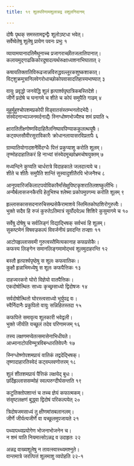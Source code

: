 ```yaml
---
title: १९ शूलपरिणामशूलान्नद्र वशूलनिदानम्

---
```

दोषैः पृथक् समस्तामद्वन्द्वैः शूलोऽष्टधा भवेत्।  
सर्वेष्वेतेषु शूलेषु प्रायेण पवनः प्रभुः १

व्यायामयानादतिमैथुनाच्च प्रजागराच्छीतजलातिपानात्।  
कलायमुद्गाढकिकोरदूषादत्यर्थरूक्षाध्यशनाभिघातात् २

कषायतिक्तातिविरूढजान्नविरुद्धवल्लूरकशुष्कशाकात्।  
विट्शुक्रमूत्रानिलवेगरोधाच्छोकोपवासादतिहास्यभाष्यात् ३

वायुः प्रवृद्धो जनयेद्धि शूलं हृत्पार्श्वपृष्ठत्रिकबस्तिदेशे।  
जीर्णे प्रदोषे च घनागमे च शीते च कोपं समुपैति गाढम् ४

मुहुर्मुहुश्चोपशमप्रकोपी विड्वातसंस्तम्भनतोदभेदैः।  
संस्वेदनाभ्यञ्जनमर्दनाद्यैः स्निग्धोष्णभोज्यैश्च शमं प्रयाति ५

क्षारातितीक्ष्णोष्णविदाहितैलनिष्पावपिण्याककुलत्थयूषैः।  
कट्वम्लसौवीरसुराविकारैः क्रोधानलायासरविप्रतापैः ६

ग्राम्यातियोगादशनैर्विदग्धैः पित्तं प्रकुप्याशु करोति शूलम्।  
तृण्मोहदाहातिकरं हि नाभ्यां संस्वेदमूर्च्छाभ्रमचोषयुक्तम् ७

मध्यन्दिने कुप्यति चार्धरात्रे विदाहकाले जलदात्यये च।  
शीते च शीतैः समुपैति शान्तिं सुस्वादुशीतैरपि भोजनैश्च ८

आनूपवारिजकिलाटपयोविकारैर्मांसेक्षुपिष्टकृशरातिलशष्कुलीभिः।  
अन्यैर्बलासजनकैरपि हेतुभिश्च श्लेष्मा प्रकोपमुपगम्य करोति शूलम् ९

हृल्लासकाससदनारुचिसम्प्रसेकैरामाशये स्तिमितकोष्ठशिरोगुरुत्वैः।  
भुक्ते सदैव हि रुजं कुरुतेऽतिमात्रं सूर्योदयेऽथ शिशिरे कुसुमागमे च १०

सर्वेषु दोषेषु च सर्वलिङ्गं विद्याद्भिषक् सर्वभवं हि शूलम्।  
सुकष्टमेनं विषवज्रकल्पं विवर्जनीयं प्रवदन्ति तज्ज्ञाः ११

आटोपहृल्लासवमी गुरुत्वस्तैमित्यकानाह कफप्रसेकैः।  
कफस्य लिङ्गेन समानलिङ्गमामोद्भवं शूलमुदाहरन्ति १२

बस्तौ हृत्पार्श्वपृष्ठेषु स शूलः कफवातिकः।  
कुक्षौ हृन्नाभिमध्येषु स शूलः कफपैत्तिकः १३

दाहज्वरकरो घोरो विज्ञेयो वातपैत्तिकः।  
एकदोषोत्थितः साध्यः कृच्छ्रसाध्यो द्विदोषजः १४

सर्वदोषोत्थितो घोरस्त्वसाध्यो भूर्युपद्र वः।  
स्वैर्निदानैः प्रकुपितो वायुः सन्निहितस्तदा १५

कफपित्ते समावृत्य शूलकारी भवेद्वली।  
भुक्ते जीर्यति यच्छूलं तदेव परिणामजम् १६

तस्य लक्षणमप्येतत्समासेनाभिधीयते।  
आध्मानाटोपविण्मूत्रविबन्धारतिवेपनैः १७

स्निग्धोष्णोपशमप्रायं वातिकं तद्वदेद्भिषक्।  
तृष्णादाहारतिस्वेदं कट्वम्लवणोत्तरम् १८

शूलं शीतशमप्रायं पैत्तिकं लक्षयेद् बुधः।  
छर्दिहृल्लाससम्मोहं स्वल्परुग्दीर्घसन्तति १९

कटुतिक्तोपशान्तं च तच्च ज्ञेयं कफात्मकम्।  
संसृष्टलक्षणं बुद्ध्वा द्विदोषं परिकल्पयेत् २०

त्रिदोषजमसाध्यं तु क्षीणमांसबलानलम्।  
जीर्णे जीर्यत्यजीर्णे वा यच्छूलमुपजायते २१

पथ्यापथ्यप्रयोगेण भोजनाभोजनेन च।  
न शमं याति नियमात्सोऽन्नद्र व उदाहृतः २२

अन्नद्र वाख्यशूलेषु न तावत्स्वास्थ्यमश्नुते।  
वान्तमात्रे जरत्पित्तं शूलमाशु व्यपोहति २२-१

 
